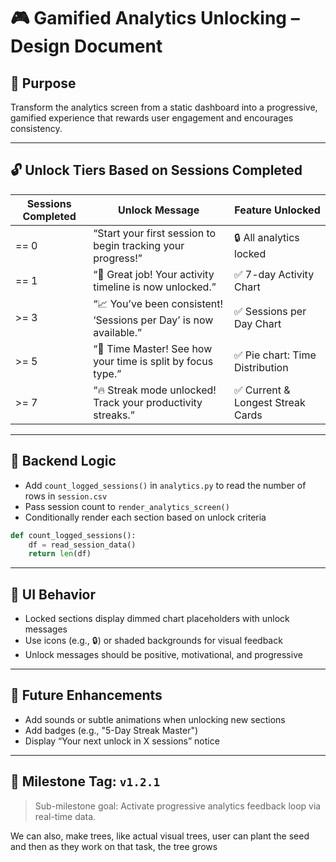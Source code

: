 
# 🎮 Gamified Analytics Unlocking – Design Document

## 🎯 Purpose
Transform the analytics screen from a static dashboard into a progressive, gamified experience that rewards user engagement and encourages consistency.

---

## 🔓 Unlock Tiers Based on Sessions Completed

| Sessions Completed | Unlock Message | Feature Unlocked |
|---------------------|----------------|------------------|
| == 0 | “Start your first session to begin tracking your progress!” | 🔒 All analytics locked |
| == 1 | “🎉 Great job! Your activity timeline is now unlocked.” | ✅ 7-day Activity Chart |
| >= 3 | “📈 You’ve been consistent! ‘Sessions per Day’ is now available.” | ✅ Sessions per Day Chart |
| >= 5 | “🧠 Time Master! See how your time is split by focus type.” | ✅ Pie chart: Time Distribution |
| >= 7 | “🔥 Streak mode unlocked! Track your productivity streaks.” | ✅ Current & Longest Streak Cards |

---

## 🧠 Backend Logic

- Add `count_logged_sessions()` in `analytics.py` to read the number of rows in `session.csv`
- Pass session count to `render_analytics_screen()`
- Conditionally render each section based on unlock criteria

```python
def count_logged_sessions():
    df = read_session_data()
    return len(df)
```

---

## 🎨 UI Behavior

- Locked sections display dimmed chart placeholders with unlock messages
- Use icons (e.g., 🔒) or shaded backgrounds for visual feedback
- Unlock messages should be positive, motivational, and progressive

---

## 🔄 Future Enhancements

- Add sounds or subtle animations when unlocking new sections
- Add badges (e.g., "5-Day Streak Master")
- Display “Your next unlock in X sessions” notice

---

## 🏁 Milestone Tag: `v1.2.1`
> Sub-milestone goal: Activate progressive analytics feedback loop via real-time data.

We can also, make trees, like actual visual trees, user can plant the seed and then as they work on that task, the tree grows